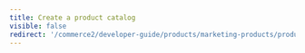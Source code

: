 ```yaml
---
title: Create a product catalog
visible: false
redirect: '/commerce2/developer-guide/products/marketing-products/product-search[301]'
---
```

